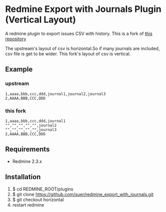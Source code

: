 Redmine Export with Journals Plugin (Vertical Layout)
========================================
A redmine plugin to export issues CSV with history.
This is a fork of [this repository](https://github.com/shouta-dev/redmine_export_with_journals.git)

The upstream's layout of csv is horizontal.So if many journals are included, csv file is get to be wider.
This fork's layout of csv is vertical.

Example
--------------------

### upstream

```
1,aaaa,bbb,ccc,ddd,journal1,journal2,journal3
2,AAAA,BBB,CCC,DDD
```

### this fork

```
1,aaaa,bbb,ccc,ddd,journal1
"","","","","",journal2
"","","","","",journal3
2,AAAA,BBB,CCC,DDD
```


Requirements
---------------------
* Redmine 2.3.x

Installation
---------------------

1. $ cd REDMINE_ROOT/plugins
2. $ git clone https://github.com/suer/redmine_export_with_journals.git
3. $ git checkout horizontal
4. restart redmine

